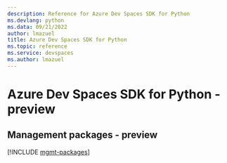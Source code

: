 ```yaml
---
description: Reference for Azure Dev Spaces SDK for Python
ms.devlang: python
ms.data: 09/21/2022
author: lmazuel
title: Azure Dev Spaces SDK for Python
ms.topic: reference
ms.service: devspaces
ms.author: lmazuel
---
```

# Azure Dev Spaces SDK for Python - preview

## Management packages - preview
[!INCLUDE [mgmt-packages](dev-spaces-mgmt-index.md)]
